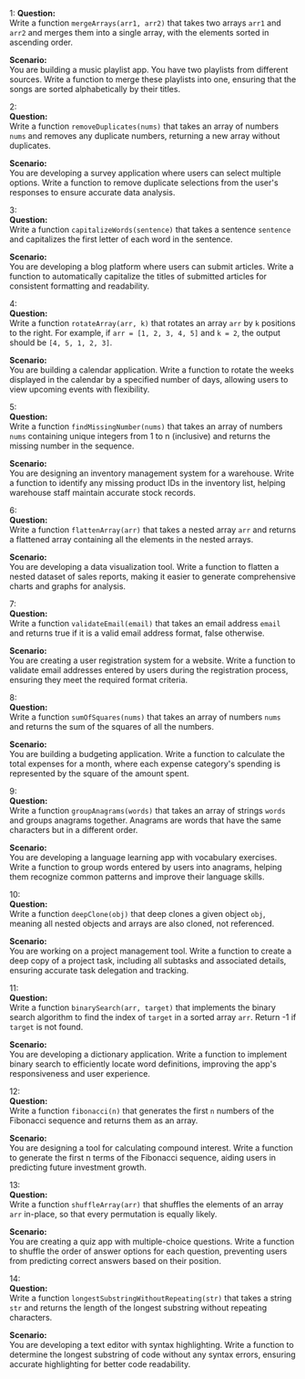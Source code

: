 1:
**Question:**  
Write a function `mergeArrays(arr1, arr2)` that takes two arrays `arr1` and `arr2` and merges them into a single array, with the elements sorted in ascending order.

**Scenario:**  
You are building a music playlist app. You have two playlists from different sources. Write a function to merge these playlists into one, ensuring that the songs are sorted alphabetically by their titles.

2:  
**Question:**  
Write a function `removeDuplicates(nums)` that takes an array of numbers `nums` and removes any duplicate numbers, returning a new array without duplicates.

**Scenario:**  
You are developing a survey application where users can select multiple options. Write a function to remove duplicate selections from the user's responses to ensure accurate data analysis.

3:  
**Question:**  
Write a function `capitalizeWords(sentence)` that takes a sentence `sentence` and capitalizes the first letter of each word in the sentence.

**Scenario:**  
You are developing a blog platform where users can submit articles. Write a function to automatically capitalize the titles of submitted articles for consistent formatting and readability.

4:  
**Question:**  
Write a function `rotateArray(arr, k)` that rotates an array `arr` by `k` positions to the right. For example, if `arr = [1, 2, 3, 4, 5]` and `k = 2`, the output should be `[4, 5, 1, 2, 3]`.

**Scenario:**  
You are building a calendar application. Write a function to rotate the weeks displayed in the calendar by a specified number of days, allowing users to view upcoming events with flexibility.

5:  
**Question:**  
Write a function `findMissingNumber(nums)` that takes an array of numbers `nums` containing unique integers from 1 to n (inclusive) and returns the missing number in the sequence.

**Scenario:**  
You are designing an inventory management system for a warehouse. Write a function to identify any missing product IDs in the inventory list, helping warehouse staff maintain accurate stock records.

6:  
**Question:**  
Write a function `flattenArray(arr)` that takes a nested array `arr` and returns a flattened array containing all the elements in the nested arrays.

**Scenario:**  
You are developing a data visualization tool. Write a function to flatten a nested dataset of sales reports, making it easier to generate comprehensive charts and graphs for analysis.

7:  
**Question:**  
Write a function `validateEmail(email)` that takes an email address `email` and returns true if it is a valid email address format, false otherwise.

**Scenario:**  
You are creating a user registration system for a website. Write a function to validate email addresses entered by users during the registration process, ensuring they meet the required format criteria.

8:  
**Question:**  
Write a function `sumOfSquares(nums)` that takes an array of numbers `nums` and returns the sum of the squares of all the numbers.

**Scenario:**  
You are building a budgeting application. Write a function to calculate the total expenses for a month, where each expense category's spending is represented by the square of the amount spent.

9:  
**Question:**  
Write a function `groupAnagrams(words)` that takes an array of strings `words` and groups anagrams together. Anagrams are words that have the same characters but in a different order.

**Scenario:**  
You are developing a language learning app with vocabulary exercises. Write a function to group words entered by users into anagrams, helping them recognize common patterns and improve their language skills.

10:  
**Question:**  
Write a function `deepClone(obj)` that deep clones a given object `obj`, meaning all nested objects and arrays are also cloned, not referenced.

**Scenario:**  
You are working on a project management tool. Write a function to create a deep copy of a project task, including all subtasks and associated details, ensuring accurate task delegation and tracking.

11:  
**Question:**  
Write a function `binarySearch(arr, target)` that implements the binary search algorithm to find the index of `target` in a sorted array `arr`. Return -1 if `target` is not found.

**Scenario:**  
You are developing a dictionary application. Write a function to implement binary search to efficiently locate word definitions, improving the app's responsiveness and user experience.

12:  
**Question:**  
Write a function `fibonacci(n)` that generates the first `n` numbers of the Fibonacci sequence and returns them as an array.

**Scenario:**  
You are designing a tool for calculating compound interest. Write a function to generate the first n terms of the Fibonacci sequence, aiding users in predicting future investment growth.

13:  
**Question:**  
Write a function `shuffleArray(arr)` that shuffles the elements of an array `arr` in-place, so that every permutation is equally likely.

**Scenario:**  
You are creating a quiz app with multiple-choice questions. Write a function to shuffle the order of answer options for each question, preventing users from predicting correct answers based on their position.

14:  
**Question:**  
Write a function `longestSubstringWithoutRepeating(str)` that takes a string `str` and returns the length of the longest substring without repeating characters.

**Scenario:**  
You are developing a text editor with syntax highlighting. Write a function to determine the longest substring of code without any syntax errors, ensuring accurate highlighting for better code readability.
